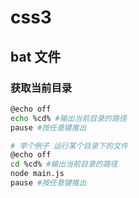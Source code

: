 # css3

## bat 文件
### 获取当前目录
``` sh
@echo off
echo %cd% #输出当前目录的路径
pause #按任意键推出

# 举个例子 运行某个目录下的文件
@echo off
cd %cd% #输出当前目录的路径
node main.js
pause #按任意键推出
```